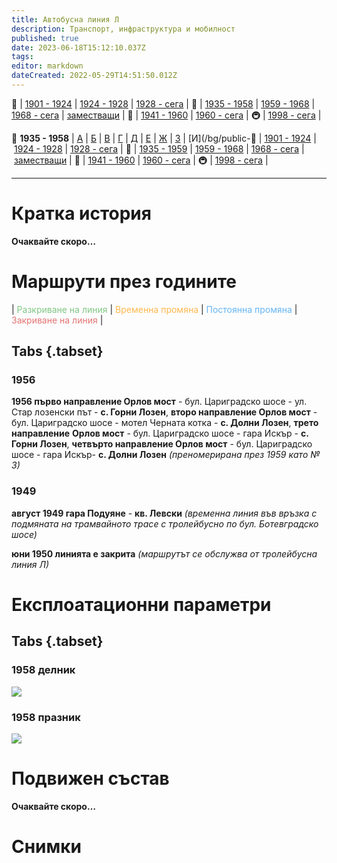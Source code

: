 ```yaml
---
title: Автобусна линия Л
description: Транспорт, инфраструктура и мобилност
published: true
date: 2023-06-18T15:12:10.037Z
tags: 
editor: markdown
dateCreated: 2022-05-29T14:51:50.012Z
---
```


🚋 | [1901 - 1924](/bg/public-transport/tram-routes-1901-1924) | [1924 - 1928](/bg/public-transport/tram-routes-1924-1928) | [1928 - сега](/bg/public-transport/tram-routes-1928-sega) | 🚌 | [1935 - 1958](/bg/public-transport/bus-routes-1935-1958) | [1959 - 1968](/bg/public-transport/bus-routes-1959-1968) | [1968 - сега](/bg/public-transport/bus-routes-1968-sega) | [заместващи](/bg/public-transport/bus-routes-replacement-services) | 🚎 | [1941 - 1960](/bg/public-transport/trolleybus-routes-1941-1960) | [1960 - сега](/bg/public-transport/trolleybus-routes-1960-sega) | 🚇 | [1998 - сега](/bg/public-transport/metro-routes) |

🚌 **1935 - 1958** | [А](/bg/public-transport/bus-routes-1935-1959/А) | [Б](/bg/public-transport/bus-routes-1935-1959/Б) | [В](/bg/public-transport/bus-routes-1935-1959/В) | [Г](/bg/public-transport/bus-routes-1935-1959/Г) | [Д](/bg/public-transport/bus-routes-1935-1959/Д) | [Е](/bg/public-transport/bus-routes-1935-1959/Е) | [Ж](/bg/public-transport/bus-routes-1935-1959/Ж) | [З](/bg/public-transport/bus-routes-1935-1959/З) | [И](/bg/public-🚋 | [1901 - 1924](/bg/public-transport/tram-routes-1901-1924) | [1924 - 1928](/bg/public-transport/tram-routes-1924-1928) | [1928 - сега](/bg/public-transport/tram-routes-1928-sega) | 🚌 | [1935 - 1959](/bg/public-transport/bus-routes-1935-1959) | [1959 - 1968](/bg/public-transport/bus-routes-1959-1968) | [1968 - сега](/bg/public-transport/bus-routes-1968-sega) | [заместващи](/bg/public-transport/bus-routes-replacement-services) | 🚎 | [1941 - 1960](/bg/public-transport/trolleybus-routes-1941-1960) | [1960 - сега](/bg/public-transport/trolleybus-routes-1960-sega) | 🚇 | [1998 - сега](/bg/public-transport/metro-routes) |

---

# Кратка история

**Очаквайте скоро…**


# Маршрути през годините
| <span style="color:#81C784">Разкриване на линия</span> | <span style="color:#FFB74D">Временна промяна</span> | <span style="color:#64B5F6">Постоянна промяна</span> | <span style="color:#E57373">Закриване на линия</span> |


## Tabs {.tabset}


### 1956
**1956 първо направление Орлов мост** - бул. Цариградско шосе - ул. Стар лозенски път - **с. Горни Лозен**, **второ направление Орлов мост** - бул. Цариградско шосе - мотел Черната котка - **с. Долни Лозен**, **трето направление** **Орлов мост** - бул. Цариградско шосе - гара Искър - **с. Горни Лозен**, **четвърто направление Орлов мост** - бул. Цариградско шосе - гара Искър- **с. Долни Лозен** *(преномерирана през 1959 като № 3)*

### 1949
**август 1949 гара Подуяне** - **кв. Левски** *(временна линия във връзка с подмяната на трамвайното трасе с тролейбусно по бул. Ботевградско шосе)*

**юни 1950 линията е закрита** *(маршрутът се обслужва от тролейбусна линия Л)*


# Експлоатационни параметри

## Tabs {.tabset}
### 1958 делник
<img src="https://drive.google.com/uc?id=1lEf2H8ln5xg01nJAjzQprMo--fhqYB8d">

### 1958 празник
<img src="https://drive.google.com/uc?id=1Kd_g8o-mIQ-S4VEoKaqaB0EIpHXNeJra">

# **Подвижен състав**

**Очаквайте скоро…**

# Снимки